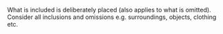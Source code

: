 What is included is deliberately placed (also applies to what is omitted). Consider all inclusions and omissions e.g. surroundings, objects, clothing etc.